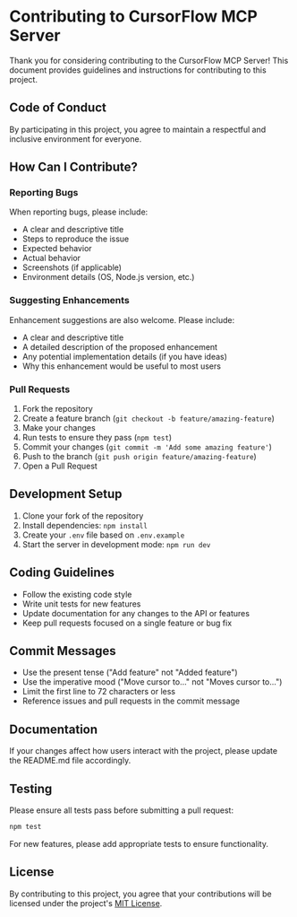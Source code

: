 # Contributing to CursorFlow MCP Server

Thank you for considering contributing to the CursorFlow MCP Server! This document provides guidelines and instructions for contributing to this project.

## Code of Conduct

By participating in this project, you agree to maintain a respectful and inclusive environment for everyone.

## How Can I Contribute?

### Reporting Bugs

When reporting bugs, please include:
- A clear and descriptive title
- Steps to reproduce the issue
- Expected behavior
- Actual behavior
- Screenshots (if applicable)
- Environment details (OS, Node.js version, etc.)

### Suggesting Enhancements

Enhancement suggestions are also welcome. Please include:
- A clear and descriptive title
- A detailed description of the proposed enhancement
- Any potential implementation details (if you have ideas)
- Why this enhancement would be useful to most users

### Pull Requests

1. Fork the repository
2. Create a feature branch (`git checkout -b feature/amazing-feature`)
3. Make your changes
4. Run tests to ensure they pass (`npm test`)
5. Commit your changes (`git commit -m 'Add some amazing feature'`)
6. Push to the branch (`git push origin feature/amazing-feature`)
7. Open a Pull Request

## Development Setup

1. Clone your fork of the repository
2. Install dependencies: `npm install`
3. Create your `.env` file based on `.env.example`
4. Start the server in development mode: `npm run dev`

## Coding Guidelines

- Follow the existing code style
- Write unit tests for new features
- Update documentation for any changes to the API or features
- Keep pull requests focused on a single feature or bug fix

## Commit Messages

- Use the present tense ("Add feature" not "Added feature")
- Use the imperative mood ("Move cursor to..." not "Moves cursor to...")
- Limit the first line to 72 characters or less
- Reference issues and pull requests in the commit message

## Documentation

If your changes affect how users interact with the project, please update the README.md file accordingly.

## Testing

Please ensure all tests pass before submitting a pull request:

```bash
npm test
```

For new features, please add appropriate tests to ensure functionality.

## License

By contributing to this project, you agree that your contributions will be licensed under the project's [MIT License](LICENSE). 